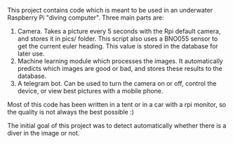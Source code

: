This project contains code which is meant to be used in an underwater Raspberry Pi "diving computer". Three main parts are:

1. Camera. Takes a picture every 5 seconds with the Rpi default camera, and stores it in pics/ folder. This script also uses a BNO055 sensor to get the current euler heading. This value is stored in the database for later use.
2. Machine learning module which processes the images. It automatically predicts which images are good or bad, and stores these results to the database.
3. A telegram bot. Can be used to turn the camera on or off, control the device, or view best pictures with a mobile phone.

Most of this code has been written in a tent or in a car with a rpi monitor, so the quality is not always the best possible :)

The initial goal of this project was to detect automatically whether there is a diver in the image or not.
